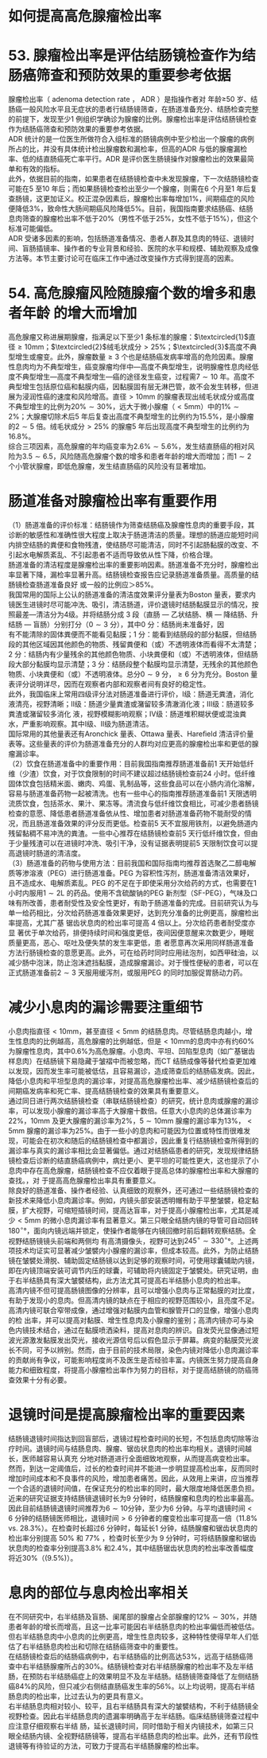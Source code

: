 # 如何提高高危腺瘤检出率  
# 53. 腺瘤检出率是评估结肠镜检查作为结肠癌筛查和预防效果的重要参考依据  
腺瘤检出率（ adenoma detection rate ， ADR ）是指操作者对 年龄≥50 岁、结肠癌一般风险水平且无症状的患者行结肠镜筛查，在肠道准备充分、结肠检查完整的前提下，发现至少1 例组织学确诊为腺瘤的比例。腺瘤检出率是评估结肠镜检查作为结肠癌筛查和预防效果的重要参考依据。  
ADR 统计的是一位医生所做符合入组标准的肠镜病例中至少检出一个腺瘤的病例所占的比，并没有具体统计检出腺瘤数和漏检率，但高的ADR 与低的腺瘤漏检率、低的结直肠癌死亡率平行。ADR 是评价医生肠镜操作对腺瘤检出的效果最简单和有效的指标。  
此外，依据目前的指南，如果患者在结肠镜检查中未发现腺瘤，下一次结肠镜检查可能在5 至10 年后；而如果肠镜检查检出至少一个腺瘤，则需在6 个月至1 年后复查肠镜，这更加证义。校正混杂因素后，腺瘤检出率每增加$1\%$，间期癌症的风险便降低$3\%$，致命性大肠间期癌风险降低$5\%$。目前，我国指南要求结肠癌、结肠息肉筛查的腺瘤检出率不低于$20\%$（男性不低于$25\%$，女性不低于$15\%$），但这个标准可能偏低。  
ADR 受诸多因素的影响，包括肠道准备情况、患者人群及其息肉的特征、退镜时间、盲肠插镜率、操作者的专业背景和经验、医院的水平和规模、辅助观察及成像方法等。本节主要讨论可在临床工作中通过改变操作方式得到提高的因素。  
# 54.  高危腺瘤风险随腺瘤个数的增多和患者年龄 的增大而增加  
高危腺瘤又称进展期腺瘤，指满足以下至少1 条标准的腺瘤：$\textcircled{1}$直径$\geqslant10\mathrm{mm}$；$\textcircled{2}$绒毛状成分$>25\%$；$\textcircled{3}$高度不典型增生或瘤变。此外，腺瘤数量$\geqslant3$ 个也是结肠癌发病率增高的危险因素。腺瘤性息肉均为不典型增生，癌变腺瘤均伴中—高度不典型增生，说明腺瘤性息肉经低度不典型增生—高度不典型增生—癌的途径发生癌变，过程需$7\sim10$ 年。高度不典型增生包括原位癌和黏膜内癌，因黏膜固有层无淋巴管，故不会发生转移，但进展为浸润性癌的速度和风险增高。直径$>10\mathrm{mm}$ 的腺瘤表现出绒毛状成分或高度不典型增生的比例为$20\%\sim30\%$，远大于微小腺瘤（$<5\mathrm{mm}$）中的$1\%\sim2\%$；大腺瘤切除术后5 年后复查出高度不典型增生的比例约为$15.5\%$，是小腺瘤的$2\sim5$ 倍。绒毛状成分$>25\%$ 的腺瘤5 年后出现高度不典型增生的比例约为$16.8\%$。  
综合三项因素，高危腺瘤的年均癌变率为$2.6\%\sim5.6\%$，发生结直肠癌的相对风险为$3.5\sim6.5$，风险随高危腺瘤个数的增多和患者年龄的增大而增加；而$1\sim2$ 个小管状腺瘤，即低危腺瘤，发生结直肠癌的风险没有显著增加。  
#  肠道准备对腺瘤检出率有重要作用  
（1）肠道准备的评价标准：结肠镜作为筛查结肠癌及腺瘤性息肉的重要手段，其诊断的敏感性和准确性很大程度上取决于肠道清洁的质量。理想的肠道应能短时间内排空结肠的粪便和食物残渣，使结肠尽可能清洁，同时不引起肠黏膜的改变、不引起水电解质紊乱、不引起患者不适而导致依从性下降，价格合理。  
肠道准备的清洁程度是腺瘤检出率的重要影响因素。肠道准备不充分时，腺瘤检出率显著下降，漏检率显著升高。结肠镜检查报告应记录肠道准备质量。高质量的结肠镜检查肠道准备良好 或一般的比例应＞$85\%$。  
我国常用的国际上公认的肠道准备的清洁度效果评分量表为Boston 量表，要求内镜医生进镜时尽可能冲洗、吸引，清洁肠道，评价退镜时结肠黏膜显示的情况，按照最差—清洁分为4级。并将结肠分成 3  段（直肠 — 乙状结肠、横 — 降结肠、升结肠 — 盲肠）分别打分（$0\sim3$ 分），其中0 分：结肠尚未准备好，因  
有不能清除的固体粪便而不能看见黏膜；1 分：能看到结肠段的部分黏膜，但结肠段的其他区域因其他颜色的物质、残留粪便和（或）不透明液体而看得不太清楚；2 分：结肠内有少量残余的其他颜色物质、小块粪便和（或）不透明液体，但结肠段大部分黏膜均显示清楚；3 分：结肠段整个黏膜均显示清楚，无残余的其他颜色物质、小块粪便和（或）不透明液体。总分$0\sim9$ 分，$\geqslant6$ 分为充分。Boston 量表评分说明详尽，因而在观察者内部和观察者间有良好的稳定性。  
此外，我国临床上常用四级评分法对肠道准备进行评价，Ⅰ级：肠道无粪渣，消化液清亮，视野清晰；Ⅱ级：肠道少量粪渣或潴留较多清澈消化液；Ⅲ级：肠道较多粪渣或潴留较多消化 液，视野模糊影响观察；Ⅳ级：肠道堆积糊状便或混浊粪水，严重影响观察。其中Ⅰ级、Ⅱ级为肠道清洁。  
国际常用的其他量表还有Aronchick 量表、Ottawa 量表、Hareﬁeld 清洁评价量表等。这些量表的评价为肠道准备充分的人群均对应更高的腺瘤检出率和更低的腺瘤漏诊率。  
（2）饮食在肠道准备中的重要作用：目前我国指南推荐肠道准备前1 天开始低纤维（少渣）饮食，对于饮食限制的时间不建议超过结肠镜检查前24 小时。低纤维固体饮食包括精米面、嫩肉、鸡蛋、乳制品等，这些食品可以在小肠内消化溶解，容易与肠道准备药物一起被清洗。也有一些中心的指南推荐肠道准备前1 天限透明流质饮食，包括茶水、果汁、果冻等。清流食与低纤维饮食相比，可减少患者肠镜检查的意愿、降低患者肠道准备依从性、增加患者对肠道准备药物不能耐受的情况，而且肠道准备效果的评分反而更低。检查前5 天不宜服用铁剂，以避免肠道内残留黏稠不易冲洗的粪渣。一些中心推荐在结肠镜检查前5 天行低纤维饮食，但由于少量残渣可以在进镜时冲洗、吸引干净，没有证据表明提前5 天限制饮食可以提高退镜时肠道的清洁度。  
（3）肠道准备的药物与使用方法：目前我国和国际指南均推荐首选聚乙二醇电解质等渗溶液（PEG）进行肠道准备。PEG 为容积性泻剂，肠道准备清洁效果好，且不造成水、电解质紊乱。PEG 的不足在于即使采用分次给药的方式，也需要在1 小时内服用$1\sim2\mathrm{L}$ 的药品。使用不含硫酸钠的PEG 新剂型（SF-PEG），气味及口味有所改善，患者耐受性及安全性更好，有助于肠道准备的完成。目前研究认为与单一给药相比，分次给药肠道准备效果更好，达到充分准备的比例更高，腺瘤检出率提高，尤其广基 锯齿状息肉的检出率可提高 4  倍以上。分次给药患者耐受度亦显 著优于单次给药，排便持续时间和强度更低，夜间因便意醒来次数更少，睡眠质量更高，恶心、呕吐及便失禁的发生率更低，患 者愿意再次采用同样肠道准备方法行肠镜检查的意愿更高。此外，可在给药时同时应用祛泡剂，如西甲硅油，以减少肠中泡沫，防止泡沫遮挡黏膜，造成腺瘤漏诊。对于慢性便秘的患者，可以在正式肠道准备前$2\sim3$ 天服用缓泻剂，或服用PEG 的同时加服促胃肠动力药。  
#  减少小息肉的漏诊需要注重细节  
小息肉指直径$<10\mathrm{mm}$，甚至直径$<5\mathrm{mm}$ 的结肠息肉。尽管结肠息肉越小，增生性息肉的比例越高，高危腺瘤的比例越低，但是$<10\mathrm{mm}$的息肉中亦有约$60\%$为腺瘤性息肉，其中$0.6\%$为高危腺瘤。小息肉、平坦、凹陷型息肉（如广基锯齿样息肉）在结肠镜下易隐藏于皱褶中而被忽略，而CT 结肠成像等替代检查更加难以发现，因而发生率可能被低估，且容易漏诊，造成筛查后的结肠癌发病。因此，降低小息肉和平坦型息肉的漏诊率，对提高高危腺瘤检出率、减少结肠镜检查后的间期癌发病率和死亡率、提高结肠镜检查的效果具有重要意义。  
通过同日进行两次结肠镜检查（串联结肠镜检查）的研究，统计息肉或腺瘤的漏诊率，可以发现小腺瘤的漏诊率高于大腺瘤十数倍。任意大小息肉的总体漏诊率为$22\%$，$10\mathrm{mm}$ 及更大腺瘤的漏诊率为$2\%$，$5\sim10\mathrm{mm}$ 腺瘤的漏诊率为$13\%$，$<5\mathrm{mm}$ 腺瘤的漏诊率为$25\%$。由于一些小的息肉和可能因为位置或特性而很难发现，可能会在初次和随后的结肠镜检查中都漏诊，因此重复行结肠镜检查所得到的漏诊率与真实的漏诊率相比会显著偏低。通过对结肠癌患者的研究，发现规律结肠镜检查后诊断的结直肠癌病例中，病灶更小、更平坦的可能性更大，这也提示了小息肉中存在高危腺瘤，结肠镜检查不应仅着眼于提高总体的腺瘤检出率和大腺瘤的查找。，对 于提高高危腺瘤检出率具有重要意义。  
除良好的肠道准备、操作者经验、认真细致的观察外，还可通过一些结肠镜检查的新技术来降低小息肉漏诊率。例如，内镜头部安装透明帽有助于平整皱襞，稳定黏膜，扩大视野，可缩短插镜时间，提高达盲率，对于提高小腺瘤检出率，尤其是减少$<5\mathrm{mm}$ 的微小息肉漏诊率有显著意义。第三只眼全结肠内镜的导管可自动回转$180^{\circ}$°，面向内镜远端并锁定，使操作者能够在内镜回撤时前后翻转观察结肠。全视野结肠镜镜头前端和两侧均 有高清摄像头，视野可达到$245^{\circ}\sim330^{\circ}$°。上述两项技术均证实可显著减少皱襞内小腺瘤的漏诊率，但成本较高。此外，为防止结肠镜在皱襞处滑脱、辅助固定结肠镜以达到足够的观察时间，可使用球囊辅助内镜，即在内镜顶端安装可调节内压的球囊，可辅助将内镜固定于皱襞处。研究证明，由于右半结肠具有深大皱襞结构，此方法尤其可提高右半结肠小息肉的检出率。  
高清内镜不但可提高肠镜图像的分辨率，且可以增强小息肉与正常黏膜的对比度，有助于发现小的息肉。但高清内镜的缺点在于相应的视野范围较小，且亮度不足。高清内镜可联合窄带成像，通过增强对黏膜内血管和腺管开口的显像，增强小息肉的检 出率，并可以提高对黏膜、增生性息肉及小腺瘤的鉴别；高清内镜亦可与染色内镜技术结合，通过在黏膜喷洒染料，提高对息肉的辨识。自发荧光显像通过短波光源激发黏膜发出荧光，接收光源信号后以假色显示于屏幕。病变的黏膜荧光波长不同，可予以辨别。然而，由于目前的技术局限，染色内镜对降低小息肉漏诊率的贡献尚有争议，可能影响程度尚不及医生是否经验丰富。内镜医生努力提高自身能力和细致程度，将提高小腺瘤检出率作为努力的目标，对于提高结肠镜的防癌筛查效果十分有必要。  
#  退镜时间是提高腺瘤检出率的重要因素  
结肠镜退镜时间指达到回盲部后，退镜过程检查时间的长短，不包括息肉切除等治疗时间。退镜时间与结肠息肉、腺瘤、锯齿状息肉的检出率均相关。退镜时间越长，医师越容易认真充 分地对肠道进行全面细致地观察，从而提高病变检出率。然而，到达一定阈值后，过长的检查时间并不能进一步明显提高检出率，反而同时增加时间成本和不良事件的风险，增加患者痛苦。因此，从效用上来讲，应当推荐一个合适的退镜时间值，在保证充分的检出率的同时，最大限度地降低医患负担。  
近来的研究证据支持结肠镜退镜时长为9 分钟时，结肠腺瘤和息肉的检出率最高。因此目前结肠镜退镜时间推荐为$6\sim10$分钟，至少为6 分钟。与平均退镜时间$<6$ 分钟的结肠镜医师相比，退镜时间$>6$ 分钟者的瘤变检出率可提高一倍（$11.8\%$ vs. $28.3\%$）。在检查时长超过6 分钟时，每延长1 分钟，结肠腺瘤和锯齿状息肉的检出率分别提高 $50\%$  和 $77\%$ ，检查时长至少为 9 分钟时，可将结肠腺瘤和锯齿状息肉的检查率分别提高$3.8\%$ 和$2.4\%$，其中结肠锯齿状息肉的检出率改善幅度将近$30\%$（$(9.5\%)$）。  
#  息肉的部位与息肉检出率相关  
在不同研究中，右半结肠及盲肠、阑尾部的腺瘤占全部腺瘤的$12\%\sim30\%$，并随患者年龄的增长而增高，且这一比率可能因右半结肠息肉的检出率偏低而被低估。但右半结肠息肉中小息肉的比例更高，增生性息肉较多，这种特性使得早年人们低估了右半结肠息肉检出和切除在结肠癌筛查中的重要性。  
在结肠镜检查后的结肠癌病例中，右半结肠癌的比例高达$53\%$，远高于结肠癌筛查中右半结肠腺瘤所占的$30\%$。结肠镜检查对右半结肠腺瘤的检出率不及左半结肠，在预防右半结肠癌症上的效果明显不及左半结肠。结肠镜筛查降低了左侧结肠癌$84\%$的风险，但只减少右侧结直肠癌发生率的$56\%$。以上均说明，提高右半结肠息肉的检出率，比过去认为的更具有意义。  
右半结肠息肉相对较小、较平，且右半结肠具有深大的皱襞结构，不利于结肠镜全视野检查。因此右半结肠息肉的遗漏率明确高于左半结肠。临床结肠镜筛查过程中应注意仔细观察右半结 肠，延长退镜时间，同时借助于相关内镜技术，如第三只眼全结肠内镜、全视野结肠镜等，提高右半结肠息肉的检出率。此外，还有节段性退镜等有待验证的方法，可致力于提高右半结肠腺瘤的检出率。  
